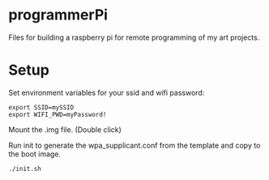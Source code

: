 # programmerPi
Files for building a raspberry pi for remote programming of my art projects.

# Setup
Set environment variables for your ssid and wifi password:

```
export SSID=mySSID
export WIFI_PWD=myPassword!
```

Mount the .img file. (Double click)

Run init to generate the wpa_supplicant.conf from the template and copy to the boot image.

```
./init.sh
```

